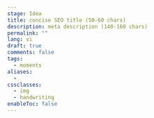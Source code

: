 ```yaml
---
stage: Idea
title: concise SEO title (50‑60 chars)
description: meta description (140‑160 chars)
permalink: ""
lang: vi
draft: true
comments: false
tags:
  - moments
aliases:
  - 
cssclasses:
  - img
  - handwriting
enableToc: false
---
```



